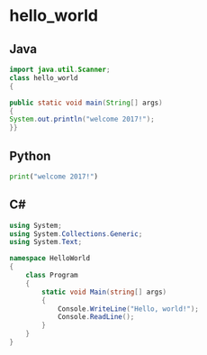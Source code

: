 # hello_world
## Java
```java
import java.util.Scanner;
class hello_world
{

public static void main(String[] args)
{
System.out.println("welcome 2017!");
}}
```

## Python
```python
print("welcome 2017!")
```

## C#
```csharp
using System;
using System.Collections.Generic;
using System.Text;

namespace HelloWorld
{
    class Program
    {
        static void Main(string[] args)
        {
            Console.WriteLine("Hello, world!");
            Console.ReadLine();
        }
    }
}
